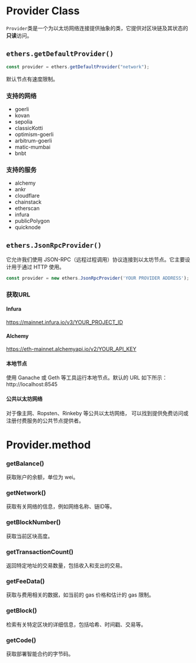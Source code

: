 # Provider Class
`Provider`类是一个为以太坊网络连接提供抽象的类，它提供对区块链及其状态的**只读**访问。

## `ethers.getDefaultProvider()`
```js
const provider = ethers.getDefaultProvider("network");
```
默认节点有速度限制。
### 支持的网络
- goerli 
- kovan 
- sepolia 
- classicKotti 
- optimism-goerli 
- arbitrum-goerli 
- matic-mumbai 
- bnbt
### 支持的服务
- alchemy 
- ankr 
- cloudflare 
- chainstack 
- etherscan 
- infura 
- publicPolygon 
- quicknode
## `ethers.JsonRpcProvider()`
它允许我们使用 JSON-RPC（远程过程调用）协议连接到以太坊节点。它主要设计用于通过 HTTP 使用。

```js
const provider = new ethers.JsonRpcProvider('YOUR PROVIDER ADDRESS');
```

### 获取URL
#### Infura
https://mainnet.infura.io/v3/YOUR_PROJECT_ID

#### Alchemy
https://eth-mainnet.alchemyapi.io/v2/YOUR_API_KEY

#### 本地节点
使用 Ganache 或 Geth 等工具运行本地节点。默认的 URL 如下所示： http://localhost:8545

#### 公共以太坊网络
对于像主网、Ropsten、Rinkeby 等公共以太坊网络，
可以找到提供免费访问或注册付费服务的公共节点提供者。

# Provider.method
### getBalance()
获取账户的余额，单位为 wei。

### getNetwork()
获取有关网络的信息，例如网络名称、链ID等。

### getBlockNumber()
获取当前区块高度。

### getTransactionCount()
返回特定地址的交易数量，包括收入和支出的交易。

### getFeeData()
获取与费用相关的数据，如当前的 gas 价格和估计的 gas 限制。

### getBlock()
检索有关特定区块的详细信息，包括哈希、时间戳、交易等。

### getCode()
获取部署智能合约的字节码。